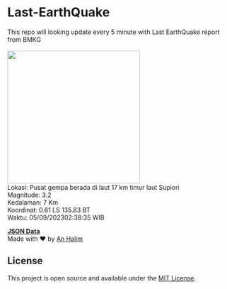 # Last-EarthQuake
This repo will looking update every 5 minute with Last EarthQuake report from BMKG
<br>
<br>
<img src="https://static.bmkg.go.id/20230905023835.mmi.jpg" width="300"/>
<br>
Lokasi: Pusat gempa berada di laut 17 km timur laut Supiori <br>
Magnitude: 3.2 <br>
Kedalaman: 7 Km <br>
Koordinat: 0.61 LS 135.83 BT <br>
Waktu: 05/09/202302:38:35 WIB <br>

<a href="./data/data.json">**JSON Data**</a>
<br>
Made with ❤️ by <a href="https://github.com/an-halim">An Halim</a>
## License

This project is open source and available under the [MIT License](LICENSE).
